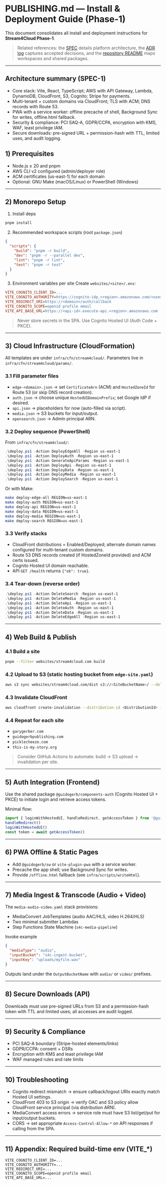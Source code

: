 # PUBLISHING.md — Install & Deployment Guide (Phase-1)

This document consolidates all install and deployment instructions for **Stream4Cloud Phase-1**.

> Related references: the [SPEC](./SPEC.md) details platform architecture, the [ADR log](./adr/README.md) captures accepted decisions, and the [repository README](../README.md) maps workspaces and shared packages.

---

## Architecture summary (SPEC-1)

- Core stack: Vite, React, TypeScript; AWS with API Gateway, Lambda, DynamoDB, CloudFront, S3, Cognito; Stripe for payments.
- Multi-tenant + custom domains via CloudFront; TLS with ACM; DNS records with Route 53.
- PWA with a service worker: offline precache of shell, Background Sync for writes, offline.html fallback.
- Security & compliance: PCI SAQ-A, GDPR/CCPA, encryption with KMS, WAF, least privilege IAM.
- Secure downloads: pre-signed URL + permission-hash with TTL, limited uses, and audit logging.

## 1) Prerequisites

- Node.js ≥ 20 and pnpm
- AWS CLI v2 configured (admin/deployer role)
- ACM certificates (us-east-1) for each domain
- Optional: GNU Make (macOS/Linux) or PowerShell (Windows)

---

## 2) Monorepo Setup

1. Install deps

```bash
pnpm install
```

2. Recommended workspace scripts (root `package.json`)

```json
{
  "scripts": {
    "build": "pnpm -r build",
    "dev": "pnpm -r --parallel dev",
    "lint": "pnpm -r lint",
    "test": "pnpm -r test"
  }
}
```

3. Environment variables per site
   Create `websites/<site>/.env`:

```ini
VITE_COGNITO_CLIENT_ID=...
VITE_COGNITO_AUTHORITY=https://cognito-idp.<region>.amazonaws.com/<userPoolId>
VITE_REDIRECT_URI=https://<domain>/auth/callback
VITE_COGNITO_SCOPE=openid profile email
VITE_API_BASE_URL=https://<api-id>.execute-api.<region>.amazonaws.com
```

> Never store secrets in the SPA. Use Cognito Hosted UI (Auth Code + PKCE).

---

## 3) Cloud Infrastructure (CloudFormation)

All templates are under `infra/cfn/stream4cloud/`. Parameters live in `infra/cfn/stream4cloud/params/`.

### 3.1 Fill parameter files

- `edge-<domain>.json` → set `CertificateArn` (ACM) and `HostedZoneId` for Route 53 (or skip DNS record creation).
- `auth.json` → choose unique `HostedUIDomainPrefix`; set Google IdP if desired.
- `api.json` → placeholders for now (auto-filled via script).
- `media.json` → S3 buckets for input/output.
- `opensearch.json` → Admin principal ARN.

### 3.2 Deploy sequence (PowerShell)

From `infra/cfn/stream4cloud/`:

```powershell
.\deploy.ps1 -Action DeployEdgeAll -Region us-east-1
.\deploy.ps1 -Action DeployAuth -Region us-east-1
.\deploy.ps1 -Action GenerateApiParams -Region us-east-1
.\deploy.ps1 -Action DeployApi -Region us-east-1
.\deploy.ps1 -Action DeployData -Region us-east-1
.\deploy.ps1 -Action DeployMedia -Region us-east-1
.\deploy.ps1 -Action DeploySearch -Region us-east-1
```

Or with Make:

```bash
make deploy-edge-all REGION=us-east-1
make deploy-auth REGION=us-east-1
make deploy-api REGION=us-east-1
make deploy-data REGION=us-east-1
make deploy-media REGION=us-east-1
make deploy-search REGION=us-east-1
```

### 3.3 Verify stacks

- CloudFront distributions = Enabled/Deployed; alternate domain names configured for multi-tenant custom domains.
- Route 53 DNS records created (if HostedZoneId provided) and ACM certs issued.
- Cognito Hosted UI domain reachable.
- API `GET /health` returns `{"ok": true}`.

### 3.4 Tear-down (reverse order)

```powershell
.\deploy.ps1 -Action DeleteSearch -Region us-east-1
.\deploy.ps1 -Action DeleteMedia -Region us-east-1
.\deploy.ps1 -Action DeleteApi -Region us-east-1
.\deploy.ps1 -Action DeleteAuth -Region us-east-1
.\deploy.ps1 -Action DeleteData -Region us-east-1
.\deploy.ps1 -Action DeleteEdgeAll -Region us-east-1
```

---

## 4) Web Build & Publish

### 4.1 Build a site

```bash
pnpm --filter websites/stream4cloud.com build
```

### 4.2 Upload to S3 (static hosting bucket from `edge-site.yaml`)

```bash
aws s3 sync websites/stream4cloud.com/dist s3://<SiteBucketName>/ --delete
```

### 4.3 Invalidate CloudFront

```bash
aws cloudfront create-invalidation --distribution-id <DistributionId> --paths "/*"
```

### 4.4 Repeat for each site

- `garygerber.com`
- `guidogerbpublishing.com`
- `picklecheeze.com`
- `this-is-my-story.org`

> Consider GitHub Actions to automate: build → S3 upload → invalidation per site.

---

## 5) Auth Integration (Frontend)

Use the shared package `@guidogerb/components-auth` (Cognito Hosted UI + PKCE) to initiate login and retrieve access tokens.

Minimal flow:

```ts
import { loginWithHostedUI, handleRedirect, getAccessToken } from '@guidogerb/components-auth'
handleRedirect()
loginWithHostedUI()
const token = await getAccessToken()
```

---

## 6) PWA Offline & Static Pages

- Add `@guidogerb/sw` or `vite-plugin-pwa` with a service worker.
- Precache the app shell; use Background Sync for writes.
- Provide `/offline.html` fallback (see `infra/scripts/writeHtml`).

---

## 7) Media Ingest & Transcode (Audio + Video)

The `media-audio-video.yaml` stack provisions:

- MediaConvert JobTemplates (audio AAC/HLS, video H.264/HLS)
- Two minimal submitter Lambdas
- Step Functions State Machine (`s4c-media-pipeline`)

Invoke example

```json
{
  "mediaType": "audio",
  "inputBucket": "s4c-ingest-bucket",
  "inputKey": "uploads/myfile.wav"
}
```

Outputs land under the `OutputBucketName` with `audio/` or `video/` prefixes.

---

## 8) Secure Downloads (API)

Downloads must use pre-signed URLs from S3 and a permission-hash token with TTL and limited uses; all accesses are audit logged.

---

## 9) Security & Compliance

- PCI SAQ-A boundary (Stripe-hosted elements/links)
- GDPR/CCPA: consent + DSRs
- Encryption with KMS and least privilege IAM
- WAF managed rules and rate limits

---

## 10) Troubleshooting

- Cognito redirect mismatch → ensure callback/logout URIs exactly match Hosted UI settings.
- CloudFront 403 to S3 origin → verify OAC and S3 policy allow CloudFront service principal (via distribution ARN).
- MediaConvert access errors → service role must have S3 list/get/put for input/output buckets.
- CORS → set appropriate `Access-Control-Allow-*` on API responses if calling from the SPA.

---

## 11) Appendix: Required build-time env (VITE\_\*)

```
VITE_COGNITO_CLIENT_ID=...
VITE_COGNITO_AUTHORITY=...
VITE_REDIRECT_URI=...
VITE_COGNITO_SCOPE=openid profile email
VITE_API_BASE_URL=...
```
